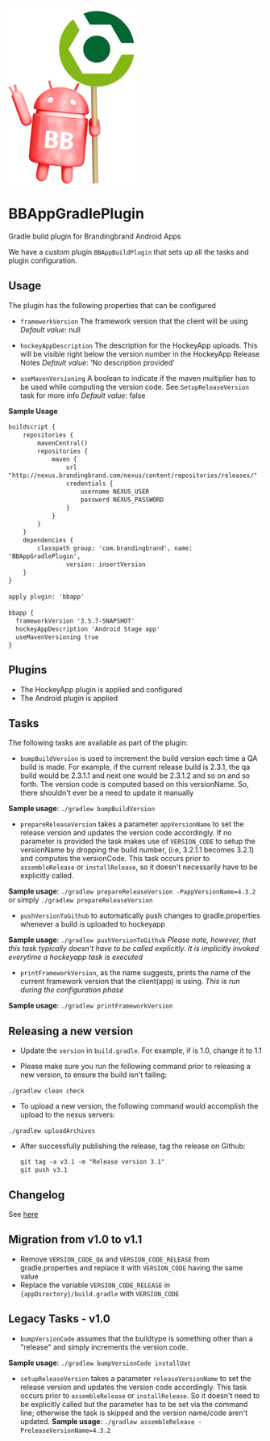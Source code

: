 ![logo](logo.png)

# BBAppGradlePlugin
Gradle build plugin for Brandingbrand Android Apps

We have a custom plugin `BBAppBuildPlugin` that sets up all the tasks and plugin configuration.

## Usage

The plugin has the following properties that can be configured

- `frameworkVersion`
 The framework version that the client will be using
 _Default value_: null
 
- `hockeyAppDescription`
 The description for the HockeyApp uploads. This will be visible right below the version number
in the HockeyApp Release Notes
_Default value_: 'No description provided'

- `useMavenVersioning`
A boolean to indicate if the maven multiplier has to be used while computing the version code. See `SetupReleaseVersion` task for more info
_Default value_: false

**Sample Usage**
```
buildscript {
    repositories {
        mavenCentral()
        repositories {
            maven {
                url "http://nexus.brandingbrand.com/nexus/content/repositories/releases/"
                credentials {
                    username NEXUS_USER
                    password NEXUS_PASSWORD
                }
            }
        }
    }
    dependencies {
        classpath group: 'com.brandingbrand', name: 'BBAppGradlePlugin',
                version: insertVersion
    }
}

apply plugin: 'bbapp'

bbapp {
  frameworkVersion '3.5.7-SNAPSHOT'
  hockeyAppDescription 'Android Stage app'
  useMavenVersioning true
}
```

## Plugins

- The HockeyApp plugin is applied and configured
- The Android plugin is applied

## Tasks

The following tasks are available as part of the plugin:

- `bumpBuildVersion` is used to increment the build version each time a QA build is made. For example, if the current release build is 2.3.1, the qa build would be 2.3.1.1 and next one would be 2.3.1.2 and so on and so forth. The version code is computed based on this versionName. So, there shouldn't ever be a need to update it manually

 **Sample usage**: `./gradlew bumpBuildVersion`

- `prepareReleaseVersion` takes a parameter `appVersionName` to set the release version
and updates the version code accordingly. If no parameter is provided  the task makes use of `VERSION_CODE` to setup the versionName by dropping the build number, (i:e, 3.2.1.1 becomes 3.2.1) and computes the versionCode. This task occurs prior to `assembleRelease` or `installRelease`, so it doesn't necessarily have to be explicitly called.

 **Sample usage**: `./gradlew prepareReleaseVersion -PappVersionName=4.3.2` or simply `./gradlew prepareReleaseVersion `

- `pushVersionToGithub` to automatically push changes to gradle.properties whenever a build is uploaded to hockeyapp

 **Sample usage**: `./gradlew pushVersionToGithub`
 *Please note, however, that this task typically doesn't have to be called explicitly. It is implicitly invoked everytime a hockeyapp task is executed*

- `printFrameworkVersion`, as the name suggests, prints the name of the current framework version that the client(app) is using. *This is run during the configuration phase*

 **Sample usage**: `./gradlew printFrameworkVersion`

## Releasing a new version

- Update the `version` in `build.gradle`. For example, if is 1.0, change it to 1.1

- Please make sure you run the following command prior to releasing a new version, to ensure the build isn't failing:

 `./gradlew clean check`

- To upload a new version, the following command would accomplish the upload to the nexus servers:

 `./gradlew uploadArchives`
 
- After successfully publishing the release, tag the release on Github:
    ```
    git tag -a v3.1 -m "Release version 3.1"
    git push v3.1
    ```
 
## Changelog

See [here](https://github.com/brandingbrand/BBAppGradlePlugin/releases)
 
## Migration from v1.0 to v1.1

- Remove `VERSION_CODE_QA` and `VERSION_CODE_RELEASE` from gradle.properties and replace it with `VERSION_CODE` having the same value
- Replace the variable `VERSION_CODE_RELEASE` in `{appDirectory}/build.gradle` with `VERSION_CODE`
 
##  Legacy Tasks - v1.0

- `bumpVersionCode` assumes that the buildtype is something other than a "release" and simply increments the version code.

 **Sample usage**: `./gradlew bumpVersionCode installUat`

- `setupReleaseVersion` takes a parameter `releaseVersionName` to set the release version
and updates the version code accordingly. This task occurs prior to `assembleRelease` or
`installRelease`. So it doesn't need to be explicitly called but the parameter has to be
set via the command line; otherwise the task is skipped and the version name/code aren't
updated.
**Sample usage**: `./gradlew assembleRelease -PreleaseVersionName=4.3.2`
